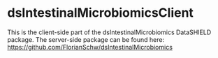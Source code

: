 # dsIntestinalMicrobiomicsClient


This is the client-side part of the dsIntestinalMicrobiomics DataSHIELD package. The server-side package can be found here: https://github.com/FlorianSchw/dsIntestinalMicrobiomics

